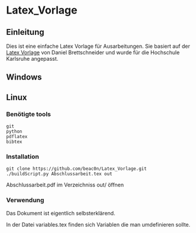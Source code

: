 # Latex_Vorlage

## Einleitung


Dies ist eine einfache Latex Vorlage für Ausarbeitungen.
Sie basiert auf der
[Latex Vorlage](http://www.daniel-brettschneider.de/allgemein/latex-vorlage-fur-hausarbeiten-oder-abschlussarbeiten)
von Daniel Brettschneider und wurde für die Hochschule Karlsruhe angepasst.

## Windows

## Linux

### Benötigte tools

	git
	python
	pdflatex
	bibtex

### Installation

    git clone https://github.com/beac0n/Latex_Vorlage.git
    ./buildScript.py Abschlussarbeit.tex out

Abschlussarbeit.pdf im Verzeichniss out/ öffnen

### Verwendung

Das Dokument ist eigentlich selbsterklärend.

In der Datei variables.tex finden sich Variablen die man umdefinieren sollte.